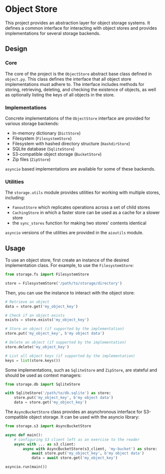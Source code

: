 # Object Store

This project provides an abstraction layer for object storage systems. It defines a common interface for interacting with object stores and provides implementations for several storage backends.

## Design

### Core

The core of the project is the `ObjectStore` abstract base class defined in `object.py`. This class defines the interface that all object store implementations must adhere to. The interface includes methods for storing, retrieving, deleting, and checking the existence of objects, as well as optionally listing the keys of all objects in the store.

### Implementations

Concrete implementations of the `ObjectStore` interface are provided for various storage backends:

- In-memory dictionary (`DictStore`)
- Filesystem (`FilesystemStore`)
- Filesystem with hashed directory structure (`HashdirStore`)
- SQLite database (`SqliteStore`)
- S3-compatible object storage (`BucketStore`)
- Zip files (`ZipStore`)

`asyncio` based implementations are available for some of these backends.

### Utilities

The `storage.utils` module provides utilities for working with multiple stores, including:

- `FanoutStore` which replicates operations across a set of child stores
- `CachingStore` in which a faster store can be used as a cache for a slower store
- the `sync_stores` function for making two stores' contents identical

`asyncio` versions of the utilities are provided in the `aioutils` module.

## Usage

To use an object store, first create an instance of the desired implementation class. For example, to use the `FilesystemStore`:

```python
from storage.fs import FilesystemStore

store = FilesystemStore('/path/to/storage/directory')
```

Then, you can use the instance to interact with the object store:

```python
# Retrieve an object
data = store.get('my_object_key')

# Check if an object exists
exists = store.exists('my_object_key')

# Store an object (if supported by the implementation)
store.put('my_object_key', b'my object data')

# Delete an object (if supported by the implementation)
store.delete('my_object_key')

# List all object keys (if supported by the implementation)
keys = list(store.keys())
```

Some implementations, such as `SqliteStore` and `ZipStore`, are stateful and should be used as context managers:

```python
from storage.db import SqliteStore

with SqliteStore('/path/to/db.sqlite') as store:
    store.put('my_object_key', b'my object data')
    data = store.get('my_object_key')
```

The `AsyncBucketStore` class provides an asynchronous interface for S3-compatible object storage. It can be used with the asyncio library:

```python
from storage.s3 import AsyncBucketStore

async def main():
    # configuring S3 client left as an exercise to the reader
    async with ... as s3_client:
        async with AsyncBucketStore(s3_client, 'my-bucket') as store:
            await store.put('my_object_key', b'my object data')
            data = await store.get('my_object_key')

asyncio.run(main())
```
